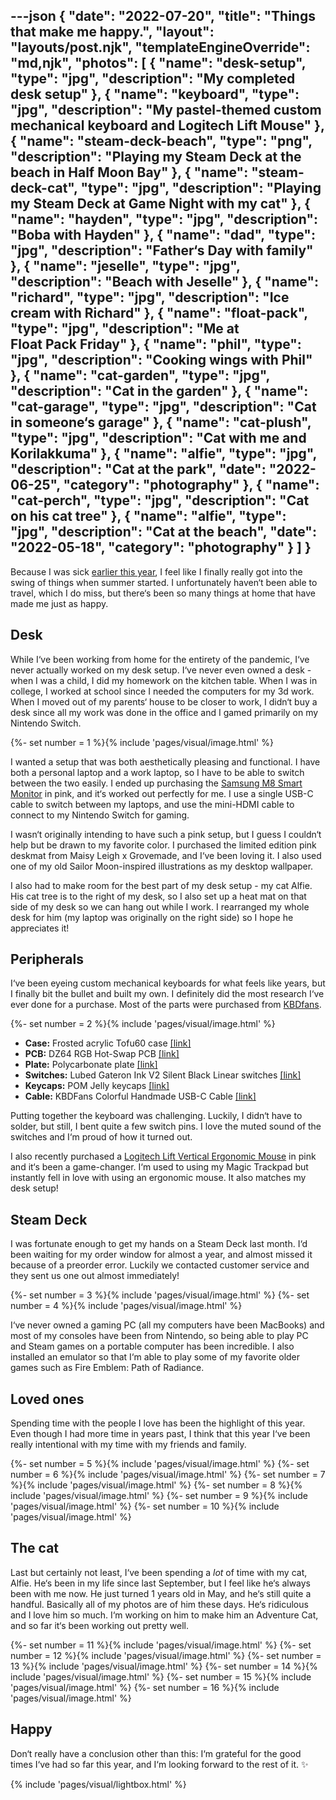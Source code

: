 ---json
{
	"date": "2022-07-20",
	"title": "Things that make me happy.",
	"layout": "layouts/post.njk",
	"templateEngineOverride": "md,njk",
	"photos": [
		{
			"name": "desk-setup",
			"type": "jpg",
			"description": "My completed desk setup"
		},
		{
			"name": "keyboard",
			"type": "jpg",
			"description": "My pastel-themed custom mechanical keyboard and Logitech Lift Mouse"
		},
		{
			"name": "steam-deck-beach",
			"type": "png",
			"description": "Playing my Steam Deck at the beach in Half Moon Bay"
		},
		{
			"name": "steam-deck-cat",
			"type": "jpg",
			"description": "Playing my Steam Deck at Game Night with my cat"
		},
		{
			"name": "hayden",
			"type": "jpg",
			"description": "Boba with Hayden"
		},
		{
			"name": "dad",
			"type": "jpg",
			"description": "Father‘s Day with family"
		},
		{
			"name": "jeselle",
			"type": "jpg",
			"description": "Beach with Jeselle"
		},
		{
			"name": "richard",
			"type": "jpg",
			"description": "Ice cream with Richard"
		},
		{
			"name": "float-pack",
			"type": "jpg",
			"description": "Me at Float Pack Friday"
		},
		{
			"name": "phil",
			"type": "jpg",
			"description": "Cooking wings with Phil"
		},
		{
			"name": "cat-garden",
			"type": "jpg",
			"description": "Cat in the garden"
		},
		{
			"name": "cat-garage",
			"type": "jpg",
			"description": "Cat in someone‘s garage"
		},
		{
			"name": "cat-plush",
			"type": "jpg",
			"description": "Cat with me and Korilakkuma"
		},
		{
			"name": "alfie",
			"type": "jpg",
			"description": "Cat at the park",
			"date": "2022-06-25",
			"category": "photography"
		},
		{
			"name": "cat-perch",
			"type": "jpg",
			"description": "Cat on his cat tree"
		},
		{
			"name": "alfie",
			"type": "jpg",
			"description": "Cat at the beach",
			"date": "2022-05-18",
			"category": "photography"
		}
	]
}
---

Because I was sick [earlier this year](/writes/2022/03/18/brain-fog/), I feel like I finally really got into the swing of things when summer started. I unfortunately haven‘t been able to travel, which I do miss, but there‘s been so many things at home that have made me just as happy.

## Desk

While I‘ve been working from home for the entirety of the pandemic, I‘ve never actually worked on my desk setup. I‘ve never even owned a desk - when I was a child, I did my homework on the kitchen table. When I was in college, I worked at school since I needed the computers for my 3d work. When I moved out of my parents‘ house to be closer to work, I didn‘t buy a desk since all my work was done in the office and I gamed primarily on my Nintendo Switch.

{%- set number = 1 %}{% include 'pages/visual/image.html' %}

I wanted a setup that was both aesthetically pleasing and functional. I have both a personal laptop and a work laptop, so I have to be able to switch between the two easily. I ended up purchasing the [Samsung M8 Smart Monitor](https://www.samsung.com/us/computing/monitors/smart-monitors/32-m8-4k-smart-monitor-and-streaming-tv-pink-ls32bm80punxgo/) in pink, and it‘s worked out perfectly for me. I use a single USB-C cable to switch between my laptops, and use the mini-HDMI cable to connect to my Nintendo Switch for gaming.

I wasn‘t originally intending to have such a pink setup, but I guess I couldn‘t help but be drawn to my favorite color. I purchased the limited edition pink deskmat from Maisy Leigh x Grovemade, and I‘ve been loving it. I also used one of my old Sailor Moon-inspired illustrations as my desktop wallpaper.

I also had to make room for the best part of my desk setup - my cat Alfie. His cat tree is to the right of my desk, so I also set up a heat mat on that side of my desk so we can hang out while I work. I rearranged my whole desk for him (my laptop was originally on the right side) so I hope he appreciates it!

## Peripherals

I‘ve been eyeing custom mechanical keyboards for what feels like years, but I finally bit the bullet and built my own. I definitely did the most research I‘ve ever done for a purchase. Most of the parts were purchased from [KBDfans](https://kbdfans.com).

{%- set number = 2 %}{% include 'pages/visual/image.html' %}

- **Case:** Frosted acrylic Tofu60 case [[link]](https://kbdfans.com/collections/tofu60/products/tofu-acrylic-frosted-60-case)
- **PCB:** DZ64 RGB Hot-Swap PCB [[link]](https://kbdfans.com/products/dz64-rgb-hot-swap-pcb)
- **Plate:** Polycarbonate plate [[link]](https://kbdfans.com/collections/plate/products/60-pc-material-plate?variant=21206992584762)
- **Switches:** Lubed Gateron Ink V2 Silent Black Linear switches [[link]](https://kbdfans.com/products/gateron-ink-v2-silent-black-linear-switches)
- **Keycaps:** POM Jelly keycaps [[link]](https://flashquark.com/product/pom-jelly-rainbow-keycaps-108-keycap-set/)
- **Cable:** KBDFans Colorful Handmade USB-C Cable [[link]](https://kbdfans.com/products/kbdfans-handmade-custom-mechanical-keyboard-usb-c-cable-2)

Putting together the keyboard was challenging. Luckily, I didn‘t have to solder, but still, I bent quite a few switch pins. I love the muted sound of the switches and I‘m proud of how it turned out.

I also recently purchased a [Logitech Lift Vertical Ergonomic Mouse](https://www.logitech.com/en-us/products/mice/lift-vertical-ergonomic-mouse.html) in pink and it‘s been a game-changer. I‘m used to using my Magic Trackpad but instantly fell in love with using an ergonomic mouse. It also matches my desk setup!

## Steam Deck

I was fortunate enough to get my hands on a Steam Deck last month. I‘d been waiting for my order window for almost a year, and almost missed it because of a preorder error. Luckily we contacted customer service and they sent us one out almost immediately!

<div class="row-double">
{%- set number = 3 %}{% include 'pages/visual/image.html' %}
{%- set number = 4 %}{% include 'pages/visual/image.html' %}
</div>

I‘ve never owned a gaming PC (all my computers have been MacBooks) and most of my consoles have been from Nintendo, so being able to play PC and Steam games on a portable computer has been incredible. I also installed an emulator so that I‘m able to play some of my favorite older games such as Fire Emblem: Path of Radiance.

## Loved ones

Spending time with the people I love has been the highlight of this year. Even though I had more time in years past, I think that this year I‘ve been really intentional with my time with my friends and family.

<div class="row-triple">
{%- set number = 5 %}{% include 'pages/visual/image.html' %}
{%- set number = 6 %}{% include 'pages/visual/image.html' %}
{%- set number = 7 %}{% include 'pages/visual/image.html' %}
{%- set number = 8 %}{% include 'pages/visual/image.html' %}
{%- set number = 9 %}{% include 'pages/visual/image.html' %}
{%- set number = 10 %}{% include 'pages/visual/image.html' %}
</div>

## The cat

Last but certainly not least, I‘ve been spending a *lot* of time with my cat, Alfie. He‘s been in my life since last September, but I feel like he‘s always been with me now. He just turned 1 years old in May, and he‘s still quite a handful. Basically all of my photos are of him these days. He‘s ridiculous and I love him so much. I‘m working on him to make him an Adventure Cat, and so far it‘s been working out pretty well.

<div class="row-triple">
{%- set number = 11 %}{% include 'pages/visual/image.html' %}
{%- set number = 12 %}{% include 'pages/visual/image.html' %}
{%- set number = 13 %}{% include 'pages/visual/image.html' %}
{%- set number = 14 %}{% include 'pages/visual/image.html' %}
{%- set number = 15 %}{% include 'pages/visual/image.html' %}
{%- set number = 16 %}{% include 'pages/visual/image.html' %}
</div>

## Happy

Don‘t really have a conclusion other than this: I‘m grateful for the good times I‘ve had so far this year, and I‘m looking forward to the rest of it. ✨

{% include 'pages/visual/lightbox.html' %}